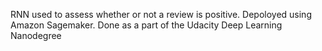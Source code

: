 RNN used to assess whether or not a review is positive. Depoloyed using Amazon Sagemaker.
Done as a part of the Udacity Deep Learning Nanodegree
